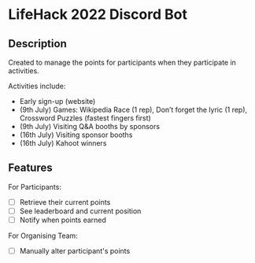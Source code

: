 # LifeHack 2022 Discord Bot

## Description
Created to manage the points for participants when they participate in activities.

Activities include:
- Early sign-up (website)
- (9th July) Games: Wikipedia Race (1 rep), Don’t forget the lyric (1 rep), Crossword Puzzles (fastest fingers first)
- (9th July) Visiting Q&A booths by sponsors 
- (16th July) Visiting sponsor booths
- (16th July) Kahoot winners

## Features

For Participants:
- [ ] Retrieve their current points
- [ ] See leaderboard and current position
- [ ] Notify when points earned

For Organising Team:
- [ ] Manually alter participant's points

